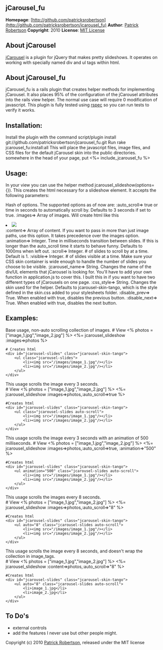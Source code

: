 jCarousel_fu
--------------
**Homepage**: [http://github.com/patricksrobertson](http://github.com/patricksrobertson/jcarousel_fu)
**Author**: [Patrick Robertson](mailto:patricksrobertson@gmail.com)
**Copyright**: 2010
**License**: [MIT License](file:LICENSE)

About jCarousel
----------------
[jCarousel](http://sorgalla.com/jcarousel/) is a plugin for jQuery that makes pretty slideshows.  It operates on working with specially named div and ul tags within html.

About jCarousel_fu
------------------

jCarousel_fu is a rails plugin that creates helper methods for implementing jCarousel.  It also places 95% of the configuration of the jCarousel attributes into the rails view helper.  The normal use case will require 0 modification of javascript.  This plugin is fully tested using [rspec](http://rspec.info) so you can run tests to verify it works.

Installation:
-------------
Install the plugin with the command 
	script/plugin install git://github.com/patricksrobertson/jcarousel_fu.git
Run 
	rake jcarousel_fu:install:all
This will place the javascript files, image files, and CSS files for the default jCarousel skin into the public directories.  somewhere in the head of your page, put 
	<%= include_jcarousel_fu %>

Usage:
------
In your view you can use the helper method jcarousel_slideshow(options={}).  This creates the html necessary for a slideshow element.  It accepts the following parameters:

Hash of options.  The supported options as of now are:
	:auto_scroll=> true or time in seconds to automatically scroll by.  Defaults to 3 seconds if set to true.
	:images=> Array of images.  Will create html like this <li><img src="image_name" /></li>
	:content=> Array of content.  If you want to pass in more than just image paths, use this option.  It takes precedence over the images option.
	:animation=> Integer.  Time in milliseconds transition between slides.  If this is longer than the auto_scroll time it starts to behave funny.  Defaults to 1000ms when left out.
	:scroll=> Integer.  # of slides to scroll by at a time.  Default is 1.
	:visible=> Integer.  # of slides visible at a time.  Make sure your CSS skin container is wide enough to handle the number of slides you choose to be visible.
	:jcarousel_name=> String.  Changes the name of the div/UL elements that jCarousel is looking for.  You'll have to add your own function in application.js to cover this.  I built this in if you want to have two different types of jCarousels on one page.
	:css_style=> String.  Changes the skin used for the helper.  Defaults to jcarousel-skin-tango, which is the style defined in the skin.css added to your stylesheets folder. 
	:disable_prev=> True.  When enabled with true, disables the previous button.
	:disable_next=> True.  When enabled with true, disables the next button. 

Examples:
-------

Base usage, non-auto scrolling collection of images.
	# View
	<% photos = ["image_1.jpg","image_2.jpg"] %>
	<%= jcarousel_slideshow :images=>photos %>
	
	# Creates html
	<div id="jcarousel-slides" class="jcarousel-skin-tango">
		<ul class="jcarousel-slides">
			<li><img src="/images/image_1.jpg"/></li>
			<li><img src="/images/image_2.jpg"/></li>
		</ul>
	</div>

This usage scrolls the image every 3 seconds.	
	# View
	<% photos = ["image_1.jpg","image_2.jpg"] %>
	<%= jcarousel_slideshow :images=>photos,:auto_scroll=>true %>
	
	#Creates html
	<div id="jcarousel-slides" class="jcarousel-skin-tango">
		<ul class="jcarousel-slides auto-scroll">
			<li><img src="/images/image_1.jpg"/></li>
			<li><img src="/images/image_2.jpg"/></li>
		</ul>
	</div>


This usage scrolls the image every 3 seconds with an animation of 500 milliseconds.	
	# View
	<% photos = ["image_1.jpg","image_2.jpg"] %>
	<%= jcarousel_slideshow :images=>photos,:auto_scroll=>true, :animation=>"500" %>

	#Creates html
	<div id="jcarousel-slides" class="jcarousel-skin-tango">
		<ul animation="500" class="jcarousel-slides auto-scroll">
			<li><img src="/images/image_1.jpg"/></li>
			<li><img src="/images/image_2.jpg"/></li>
		</ul>
	</div>

This usage scrolls the images every 8 seconds.	
	# View
	<% photos = ["image_1.jpg","image_2.jpg"] %>
	<%= jcarousel_slideshow :images=>photos,:auto_scroll=>"8" %>
	
	#Creates html
	<div id="jcarousel-slides" class="jcarousel-skin-tango">
		<ul auto="8" class="jcarousel-slides auto-scroll">
			<li><img src="/images/image_1.jpg"/></li>
			<li><img src="/images/image_2.jpg"/></li>
		</ul>
	</div>

This usage scrolls the image every 8 seconds, and doesn't wrap the collection in image_tags.	
	# View
	<% photos = ["image_1.jpg","image_2.jpg"] %>
	<%= jcarousel_slideshow :content=>photos,:auto_scroll=>"8" %>
	
	#Creates html
	<div id="jcarousel-slides" class="jcarousel-skin-tango">
		<ul auto="8" class="jcarousel-slides auto-scroll">
			<li>image_1.jpg</li>
			<li>image_2.jpg</li>
		</ul>
	</div>

To Do's
-------
* external controls
* add the features I never use but other people might.

Copyright (c) 2010 [Patrick Robertson](http://p-rob.me), released under the MIT license  

